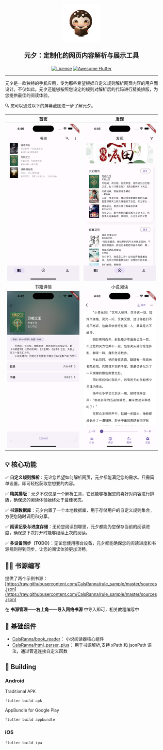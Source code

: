 <h2 align="center">

<p align="center"><img src="https://github.com/CalsRanna/source_parser/blob/main/asset/image/logo.png?raw=true" width="25%"></p>

元夕：定制化的网页内容解析与展示工具

</h2>

<p align="center">
<!-- <a href="https://github.com/CalsRanna/source_parser/actions"><img src="https://github.com/CalsRanna/source_parser/workflows/Flutter/badge.svg" alt="Build Status"></a> -->
<!-- <a href="https://codecov.io/gh/CalsRanna/source_parser"><img src="https://codecov.io/gh/CalsRanna/source_parser/master/graph/badge.svg" alt="codeCov"></a> -->
<a href="https://github.com/CalsRanna/source_parser/blob/main/LICENSE"><img src="https://img.shields.io/github/license/CalsRanna/source_parser" alt="License"></a>
<a href="https://github.com/Solido/awesome-flutter"><img src="https://awesome.re/mentioned-badge.svg" alt="Awesome Flutter"></a>
</p>

---

元夕是一款独特的手机应用，专为那些希望根据自定义规则解析网页内容的用户而设计。不仅如此，元夕还能够按照您设定的规则对解析后的代码进行精美排版，为您提供最佳的阅读体验。

🔍 您可以通过以下的屏幕截图进一步了解元夕。

<div align="center">

|               首页                |               发现                |
| :-------------------------------: | :-------------------------------: |
|    ![](/docs/images/books.png)    |  ![](/docs/images/discover.png)   |
|             书籍详情              |             小说阅读              |
| ![](/docs/images/book-detail.png) | ![](/docs/images/book-reader.png) |

</div>

## 💡 核心功能

✅ **自定义规则解析**：无论您希望如何解析网页，元夕都能满足您的需求。只需简单设置，即可轻松获取您想要的内容。

✅ **精美排版**：元夕不仅仅是一个解析工具，它还能够根据您的喜好对内容进行排版，确保您的阅读体验始终处于最佳状态。

✅ **书源数据库**：元夕内置了一个本地数据库，用于存储用户的自定义规则集合，方便您随时调用和分享。

✅ **阅读记录与进度存储**：无论您阅读到哪里，元夕都能为您保存当前的阅读进度，确保您下次打开时能够继续上次的阅读。

✅ **多设备同步（TODO）**：无论您使用哪台设备，元夕都能确保您的阅读进度和书源规则得到同步，让您的阅读体验更加流畅。

## 👩‍💻 书源编写

提供了两个示例书源： [https://raw.githubusercontent.com/CalsRanna/rule_sample/master/sources.json](https://raw.githubusercontent.com/CalsRanna/rule_sample/master/sources.json)

在 **书源管理——右上角——导入网络书源** 中导入即可，相关教程编写中

## 🔗 基础组件

- [CalsRanna/book_reader](https://github.com/CalsRanna/book_reader)： 小说阅读器核心组件
- [CalsRanna/html_parser_plus](https://github.com/CalsRanna/html_parser_plus)： 用于书源解析,支持 xPath 和 jsonPath 语法，通过管道连接自定义函数

## 🔧 Building

### Android

Traditional APK

```bash
flutter build apk
```

AppBundle for Google Play

```bash
flutter build appbundle
```

### iOS

```bash
flutter build ipa
```
